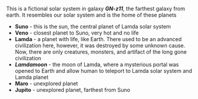 This is a fictional solar system in galaxy **_GN-z11_**, the farthest galaxy from earth. It resembles our solar system and is the home of these planets

- **Suno** - this is the sun, the central planet of Lamda solar system
- **Veno** - closest planet to Suno, very hot and no life
- **Lamda** - a planet with life, like Earth. There used to be an advanced civilization here, however, it was destroyed by some unknown cause. Now, there are only creatures, monsters, and artifact of the long gone civilization
- **_Lamdamoon_** - the moon of Lamda, where a mysterious portal was opened to Earth and allow human to teleport to Lamda solar system and Lamda planet
- **Maro** - unexplored planet
- **Jupito** - unexplored planet, farthest from Suno
